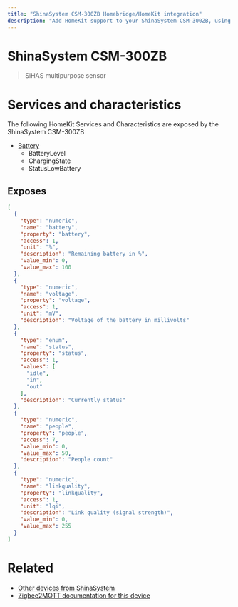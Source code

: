 ```yaml
---
title: "ShinaSystem CSM-300ZB Homebridge/HomeKit integration"
description: "Add HomeKit support to your ShinaSystem CSM-300ZB, using Homebridge, Zigbee2MQTT and homebridge-z2m."
---
```

<!---
This file has been GENERATED using src/docgen/docgen.ts
DO NOT EDIT THIS FILE MANUALLY!
-->
# ShinaSystem CSM-300ZB
> SiHAS multipurpose sensor


# Services and characteristics
The following HomeKit Services and Characteristics are exposed by
the ShinaSystem CSM-300ZB

* [Battery](../../battery.md)
  * BatteryLevel
  * ChargingState
  * StatusLowBattery



## Exposes

```json
[
  {
    "type": "numeric",
    "name": "battery",
    "property": "battery",
    "access": 1,
    "unit": "%",
    "description": "Remaining battery in %",
    "value_min": 0,
    "value_max": 100
  },
  {
    "type": "numeric",
    "name": "voltage",
    "property": "voltage",
    "access": 1,
    "unit": "mV",
    "description": "Voltage of the battery in millivolts"
  },
  {
    "type": "enum",
    "name": "status",
    "property": "status",
    "access": 1,
    "values": [
      "idle",
      "in",
      "out"
    ],
    "description": "Currently status"
  },
  {
    "type": "numeric",
    "name": "people",
    "property": "people",
    "access": 7,
    "value_min": 0,
    "value_max": 50,
    "description": "People count"
  },
  {
    "type": "numeric",
    "name": "linkquality",
    "property": "linkquality",
    "access": 1,
    "unit": "lqi",
    "description": "Link quality (signal strength)",
    "value_min": 0,
    "value_max": 255
  }
]
```

# Related
* [Other devices from ShinaSystem](../index.md#shinasystem)
* [Zigbee2MQTT documentation for this device](https://www.zigbee2mqtt.io/devices/CSM-300ZB.html)